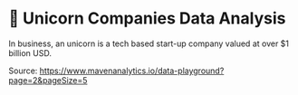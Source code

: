 # 🦄 Unicorn Companies Data Analysis

In business, an unicorn is a tech based start-up company valued at over $1 billion USD. 

Source: https://www.mavenanalytics.io/data-playground?page=2&pageSize=5
